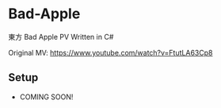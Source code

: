 # Bad-Apple
東方 Bad Apple PV Written in C#

Original MV: https://www.youtube.com/watch?v=FtutLA63Cp8

## Setup
- COMING SOON!
